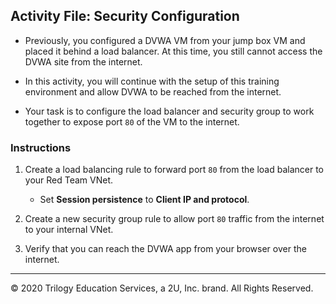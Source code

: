 ## Activity File: Security Configuration

- Previously, you configured a DVWA VM from your jump box VM and placed it behind a load balancer. At this time, you still cannot access the DVWA site from the internet.

- In this activity, you will continue with the setup of this training environment and allow DVWA to be reached from the internet.

- Your task is to configure the load balancer and security group to work together to expose port `80` of the VM to the internet.

### Instructions

1. Create a load balancing rule to forward port `80` from the load balancer to your Red Team VNet.

    - Set **Session persistence** to **Client IP and protocol**.

2. Create a new security group rule to allow port `80` traffic from the internet to your internal VNet.

3. Verify that you can reach the DVWA app from your browser over the internet.

---
© 2020 Trilogy Education Services, a 2U, Inc. brand. All Rights Reserved.
